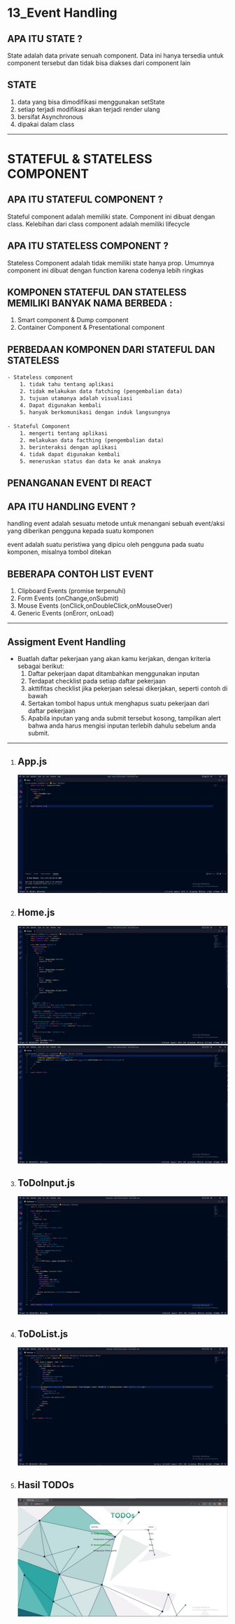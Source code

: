 # 13_Event Handling

## APA ITU STATE ?

State adalah data private senuah component. Data ini hanya tersedia untuk component tersebut dan tidak bisa diakses dari component lain

## STATE
1. data yang bisa dimodifikasi menggunakan setState
2. setiap terjadi modifikasi akan terjadi render ulang
3. bersifat Asynchronous
4. dipakai dalam class

----------------------------------------------------------------------------------------------

# STATEFUL & STATELESS COMPONENT

## APA ITU STATEFUL COMPONENT ?
Stateful component adalah memiliki state. Component ini dibuat dengan class. Kelebihan dari class component adalah memiliki lifecycle

## APA ITU STATELESS COMPONENT ?
Stateless Component adalah tidak memiliki state hanya prop. Umumnya component ini dibuat dengan function karena codenya lebih ringkas

## KOMPONEN STATEFUL DAN STATELESS MEMILIKI BANYAK NAMA BERBEDA :
1. Smart component & Dump component
2. Container Component & Presentational component

## PERBEDAAN KOMPONEN DARI STATEFUL DAN STATELESS

    - Stateless component 
        1. tidak tahu tentang aplikasi
        2. tidak melakukan data fatching (pengembalian data)
        3. tujuan utamanya adalah visualiasi
        4. Dapat digunakan kembali 
        5. hanyak berkomunikasi dengan induk langsungnya

    - Stateful Component
        1. mengerti tentang aplikasi
        2. melakukan data facthing (pengembalian data)
        3. berinteraksi dengan aplikasi
        4. tidak dapat digunakan kembali
        5. meneruskan status dan data ke anak anaknya

## PENANGANAN EVENT DI REACT

## APA ITU HANDLING EVENT ?

handling event adalah sesuatu metode untuk menangani sebuah event/aksi yang diberikan pengguna kepada suatu komponen

event adalah suatu peristiwa yang dipicu oleh pengguna pada suatu komponen, misalnya tombol ditekan

## BEBERAPA CONTOH LIST EVENT
1. Clipboard Events (promise terpenuhi)
2. Form Events (onChange,onSubmit)
3. Mouse Events (onClick,onDoubleClick,onMouseOver)
4. Generic Events (onErorr, onLoad)

----------------------------------------------------------------------------------------------

## Assigment Event Handling

- Buatlah daftar pekerjaan yang akan kamu kerjakan, dengan kriteria sebagai berikut:
    1. Daftar pekerjaan dapat ditambahkan menggunakan inputan
    2. Terdapat checklist pada setiap daftar pekerjaan
    3. akttifitas checklist jika pekerjaan selesai dikerjakan, seperti contoh di bawah
    4. Sertakan tombol hapus untuk menghapus suatu pekerjaan dari daftar pekerjaan
    5. Apabila inputan yang anda submit tersebut kosong, tampilkan alert bahwa anda harus   mengisi inputan terlebih dahulu sebelum anda submit.

----------------------------------------------------------------------------------------------

1. ## App.js
   ![image](img/App.js.jpg)

2. ## Home.js
   ![image](img/Home.js.jpg) 
   ![image](img/Home-2.js.jpg) 

3. ## ToDoInput.js
   ![image](img/ToDoInput.js.jpg)

4. ## ToDoList.js
   ![image](img/ToDoList.js.jpg)

5. ## Hasil TODOs
   ![image](img/Hasil-Todo.jpg)